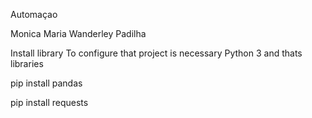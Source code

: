 Automaçao

Monica Maria Wanderley Padilha

Install library
To configure that project is necessary Python 3 and thats libraries



pip install pandas

pip install requests
